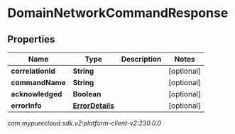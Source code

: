 # DomainNetworkCommandResponse


## Properties

| Name | Type | Description | Notes |
| ------------ | ------------- | ------------- | ------------- |
| **correlationId** | **String** |  |  [optional] |
| **commandName** | **String** |  |  [optional] |
| **acknowledged** | **Boolean** |  |  [optional] |
| **errorInfo** | [**ErrorDetails**](ErrorDetails) |  |  [optional] |




_com.mypurecloud.sdk.v2:platform-client-v2:230.0.0_
